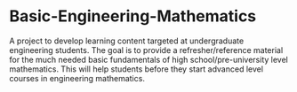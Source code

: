 # Basic-Engineering-Mathematics
A project to develop learning content targeted at undergraduate engineering students. The goal is to provide a refresher/reference material for the much needed basic fundamentals of high school/pre-university level mathematics. This will help students before they start advanced level courses in engineering mathematics. 
